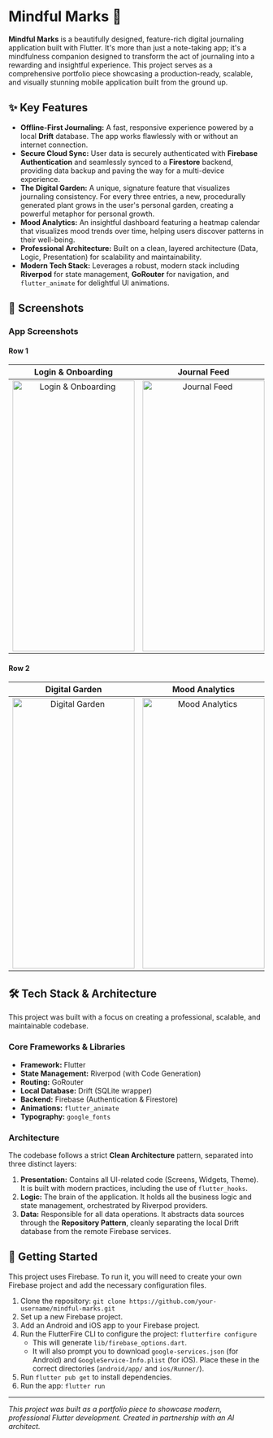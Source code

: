 # Mindful Marks 🌿

**Mindful Marks** is a beautifully designed, feature-rich digital journaling application built with Flutter. It's more than just a note-taking app; it's a mindfulness companion designed to transform the act of journaling into a rewarding and insightful experience. This project serves as a comprehensive portfolio piece showcasing a production-ready, scalable, and visually stunning mobile application built from the ground up.

## ✨ Key Features

*   **Offline-First Journaling:** A fast, responsive experience powered by a local **Drift** database. The app works flawlessly with or without an internet connection.
*   **Secure Cloud Sync:** User data is securely authenticated with **Firebase Authentication** and seamlessly synced to a **Firestore** backend, providing data backup and paving the way for a multi-device experience.
*   **The Digital Garden:** A unique, signature feature that visualizes journaling consistency. For every three entries, a new, procedurally generated plant grows in the user's personal garden, creating a powerful metaphor for personal growth.
*   **Mood Analytics:** An insightful dashboard featuring a heatmap calendar that visualizes mood trends over time, helping users discover patterns in their well-being.
*   **Professional Architecture:** Built on a clean, layered architecture (Data, Logic, Presentation) for scalability and maintainability.
*   **Modern Tech Stack:** Leverages a robust, modern stack including **Riverpod** for state management, **GoRouter** for navigation, and `flutter_animate` for delightful UI animations.

## 📸 Screenshots

### App Screenshots

#### Row 1
| Login & Onboarding | Journal Feed | Create Entry |
| :----------------: | :----------: | :----------: |
| <img width="240" height="533" alt="Login & Onboarding" src="https://github.com/user-attachments/assets/f1354aa7-228d-44fc-8dd6-bbdf66c53801" /> | <img width="240" height="533" alt="Journal Feed" src="https://github.com/user-attachments/assets/b0f10046-3bdf-469c-abb4-6480ca4ebb98" /> | <img width="240" height="533" alt="Create Entry" src="https://github.com/user-attachments/assets/6b29e7ea-bf2b-4a17-bb3a-86d0d565966c" /> |

#### Row 2
| Digital Garden | Mood Analytics | Settings |
| :------------: | :------------: | :------: |
| <img width="240" height="533" alt="Digital Garden" src="https://github.com/user-attachments/assets/0efe2bb2-2713-4e1d-b73a-2f9d55a6b6bf" /> | <img width="240" height="533" alt="Mood Analytics" src="https://github.com/user-attachments/assets/fa4a1dc8-acf7-41ca-ae87-429300aa27c3" /> | <img width="240" height="533" alt="Settings" src="https://github.com/user-attachments/assets/a5723125-a36d-44b8-ad78-49f94aaecbc9" /> |


## 🛠️ Tech Stack & Architecture

This project was built with a focus on creating a professional, scalable, and maintainable codebase.

### Core Frameworks & Libraries
*   **Framework:** Flutter
*   **State Management:** Riverpod (with Code Generation)
*   **Routing:** GoRouter
*   **Local Database:** Drift (SQLite wrapper)
*   **Backend:** Firebase (Authentication & Firestore)
*   **Animations:** `flutter_animate`
*   **Typography:** `google_fonts`

### Architecture
The codebase follows a strict **Clean Architecture** pattern, separated into three distinct layers:

1.  **Presentation:** Contains all UI-related code (Screens, Widgets, Theme). It is built with modern practices, including the use of `flutter_hooks`.
2.  **Logic:** The brain of the application. It holds all the business logic and state management, orchestrated by Riverpod providers.
3.  **Data:** Responsible for all data operations. It abstracts data sources through the **Repository Pattern**, cleanly separating the local Drift database from the remote Firebase services.

## 🚀 Getting Started

This project uses Firebase. To run it, you will need to create your own Firebase project and add the necessary configuration files.

1.  Clone the repository: `git clone https://github.com/your-username/mindful-marks.git`
2.  Set up a new Firebase project.
3.  Add an Android and iOS app to your Firebase project.
4.  Run the FlutterFire CLI to configure the project: `flutterfire configure`
    *   This will generate `lib/firebase_options.dart`.
    *   It will also prompt you to download `google-services.json` (for Android) and `GoogleService-Info.plist` (for iOS). Place these in the correct directories (`android/app/` and `ios/Runner/`).
5.  Run `flutter pub get` to install dependencies.
6.  Run the app: `flutter run`

---
_This project was built as a portfolio piece to showcase modern, professional Flutter development. Created in partnership with an AI architect._
